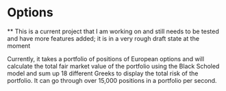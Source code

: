 # Options

** This is a current project that I am working on and still needs to be tested and have more features added; it is in a very rough draft state at the moment

Currently, it takes a portfolio of positions of European options and will calculate the total fair market value of the portfolio using the Black Scholed model and sum up 18 different Greeks to display the total risk of the portfolio. It can go through over 15,000 positions in a portfolio per second.
